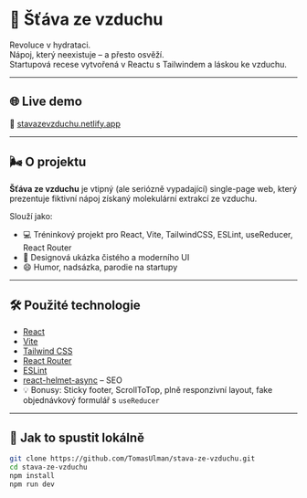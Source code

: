 # 🧃 Šťáva ze vzduchu

Revoluce v hydrataci.  
Nápoj, který neexistuje – a přesto osvěží.  
Startupová recese vytvořená v Reactu s Tailwindem a láskou ke vzduchu.

---

## 🌐 Live demo

🔗 [stavazevzduchu.netlify.app](https://stavazevzduchu.netlify.app)

---

## 🌬️ O projektu

**Šťáva ze vzduchu** je vtipný (ale seriózně vypadající) single-page web, který prezentuje fiktivní nápoj získaný molekulární extrakcí ze vzduchu.

Slouží jako:

- 💻 Tréninkový projekt pro React, Vite, TailwindCSS, ESLint, useReducer, React Router
- 🎨 Designová ukázka čistého a moderního UI
- 😄 Humor, nadsázka, parodie na startupy

---

## 🛠 Použité technologie

- [React](https://reactjs.org/) 
- [Vite](https://vitejs.dev/)
- [Tailwind CSS](https://tailwindcss.com/)
- [React Router](https://reactrouter.com/)
- [ESLint](https://eslint.org/)
- [react-helmet-async](https://github.com/staylor/react-helmet-async) – SEO
- 💡 Bonusy: Sticky footer, ScrollToTop, plně responzivní layout, fake objednávkový formulář s `useReducer`

---

## 🚀 Jak to spustit lokálně

```bash
git clone https://github.com/TomasUlman/stava-ze-vzduchu.git
cd stava-ze-vzduchu
npm install
npm run dev

